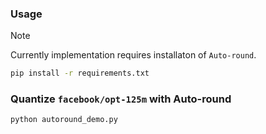 ### Usage
> [!NOTE]
> Currently implementation requires installaton of `Auto-round`.

```bash
pip install -r requirements.txt
```

### Quantize `facebook/opt-125m` with Auto-round
```bash
python autoround_demo.py
```
